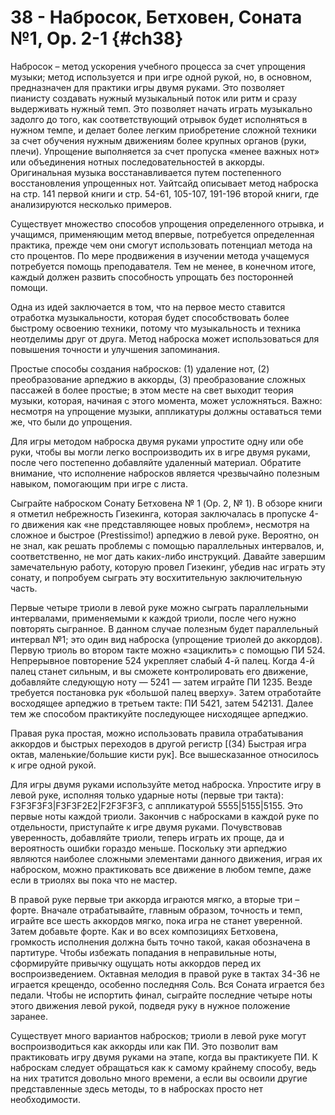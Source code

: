 # 38 - Набросок, Бетховен, Соната №1, Op. 2-1 {#ch38}

Набросок – метод ускорения учебного процесса за счет упрощения музыки; метод используется и при игре одной рукой, но, в основном, предназначен для практики игры двумя руками. Это позволяет пианисту создавать нужный музыкальный поток или ритм и сразу выдерживать нужный темп. Это позволяет начать играть музыкально задолго до того, как соответствующий отрывок будет исполняться в нужном темпе, и делает более легким приобретение сложной техники за счет обучения нужным движениям более крупных органов (руки, плечи). Упрощение выполняется за счет пропуска «менее важных нот» или объединения нотных последовательностей в аккорды. Оригинальная музыка восстанавливается путем постепенного восстановления упрощенных нот. Уайтсайд описывает метод наброска на стр. 141 первой книги и стр. 54-61, 105-107, 191-196 второй книги, где анализируются несколько примеров.

Существует множество способов упрощения определенного отрывка, и учащимся, применяющим метод впервые, потребуется определенная практика, прежде чем они смогут использовать потенциал метода на сто процентов. По мере продвижения в изучении метода учащемуся потребуется помощь преподавателя. Тем не менее, в конечном итоге, каждый должен развить способность упрощать без посторонней помощи.

Одна из идей заключается в том, что на первое место ставится отработка музыкальности, которая будет способствовать более быстрому освоению техники, потому что музыкальность и техника неотделимы друг от друга. Метод наброска может использоваться для повышения точности и улучшения запоминания.

Простые способы создания набросков: (1) удаление нот, (2) преобразование арпеджио в аккорды, (3) преобразование сложных пассажей в более простые; в этом месте на свет выходит теория музыки, которая, начиная с этого момента, может усложняться. Важно: несмотря на упрощение музыки, аппликатуры должны оставаться теми же, что были до упрощения.

Для игры методом наброска двумя руками упростите одну или обе руки, чтобы вы могли легко воспроизводить их в игре двумя руками, после чего постепенно добавляйте удаленный материал. Обратите внимание, что исполнение набросков является чрезвычайно полезным навыком, помогающим при игре с листа.

Сыграйте наброском Сонату Бетховена № 1 (Op. 2, № 1). В обзоре книги я отметил небрежность Гизекинга, которая заключалась в пропуске 4-го движения как «не представляющее новых проблем», несмотря на сложное и быстрое (Prestissimo!) арпеджио в левой руке. Вероятно, он не знал, как решать проблемы с помощью параллельных интервалов, и, соответственно, не мог дать каких-либо инструкций. Давайте завершим замечательную работу, которую провел Гизекинг, убедив нас играть эту сонату, и попробуем сыграть эту восхитительную заключительную часть.

Первые четыре триоли в левой руке можно сыграть параллельными интервалами, применяемыми к каждой триоли, после чего нужно повторять сыгранное. В данном случае полезным будет параллельный интервал №1; это один вид наброска (упрощение триолей до аккордов). Первую триоль во втором такте можно «зациклить» с помощью ПИ 524. Непрерывное повторение 524 укрепляет слабый 4-й палец. Когда 4-й палец станет сильным, и вы сможете контролировать его движение, добавляйте следующую ноту — 5241 — затем играйте ПИ 1235. Везде требуется постановка рук «большой палец вверху». Затем отработайте восходящее арпеджио в третьем такте: ПИ 5421, затем 542131. Далее тем же способом практикуйте последующее нисходящее арпеджио.

Правая рука простая, можно использовать правила отрабатывания аккордов и быстрых переходов в другой регистр [(34) Быстрая игра октав, маленькие/большие кисти рук]. Все вышесказанное относилось к игре одной рукой.

Для игры двумя руками используйте метод наброска. Упростите игру в левой руке, исполняя только ударные ноты (первые три такта): F3F3F3F3|F3F3F2E2|F2F3F3F3, с аппликатурой 5555|5155|5155. Это первые ноты каждой триоли. Закончив с набросками в каждой руке по отдельности, приступайте к игре двумя руками. Почувствовав уверенность, добавляйте триоли, теперь играть их проще, да и вероятность ошибки гораздо меньше. Поскольку эти арпеджио являются наиболее сложными элементами данного движения, играя их наброском, можно практиковать все движение в любом темпе, даже если в триолях вы пока что не мастер.

В правой руке первые три аккорда играются мягко, а вторые три – форте. Вначале отрабатывайте, главным образом, точность и темп, играйте все шесть аккордов мягко, пока игра не станет уверенной. Затем добавьте форте. Как и во всех композициях Бетховена, громкость исполнения должна быть точно такой, какая обозначена в партитуре. Чтобы избежать попадания в неправильные ноты, сформируйте привычку ощущать ноты аккордов перед их воспроизведением. Октавная мелодия в правой руке в тактах 34-36 не играется крещендо, особенно последняя Соль. Вся Соната играется без педали. Чтобы не испортить финал, сыграйте последние четыре ноты этого движения левой рукой, подведя руку в нужное положение заранее.

Существует много вариантов набросков; триоли в левой руке могут воспроизводиться как аккорды или как ПИ. Это позволит вам практиковать игру двумя руками на этапе, когда вы практикуете ПИ. К наброскам следует обращаться как к самому крайнему способу, ведь на них тратится довольно много времени, а если вы освоили другие представленные здесь методы, то в набросках просто нет необходимости.
